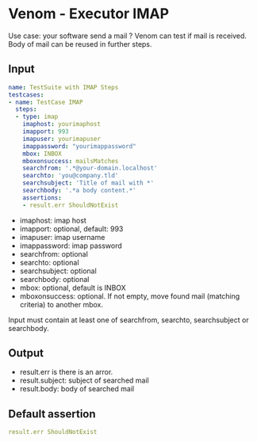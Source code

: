 # Venom - Executor IMAP

Use case: your software send a mail  ?
Venom can test if mail is received. Body of mail can be reused in further steps.

## Input

```yaml
name: TestSuite with IMAP Steps
testcases:
- name: TestCase IMAP
  steps:
  - type: imap
    imaphost: yourimaphost
    imapport: 993
    imapuser: yourimapuser
    imappassword: "yourimappassword"
    mbox: INBOX
    mboxonsuccess: mailsMatches
    searchfrom: '.*@your-domain.localhost'
    searchto: 'you@company.tld'
    searchsubject: 'Title of mail with *'
    searchbody: '.*a body content.*'
    assertions:
    - result.err ShouldNotExist
```

* imaphost: imap host
* imapport: optional, default: 993
* imapuser: imap username
* imappassword: imap password
* searchfrom: optional
* searchto: optional
* searchsubject: optional
* searchbody: optional
* mbox: optional, default is INBOX
* mboxonsuccess: optional. If not empty, move found mail (matching criteria) to another mbox.

Input must contain at least one of searchfrom, searchto, searchsubject or searchbody.

## Output

* result.err is there is an arror.
* result.subject: subject of searched mail
* result.body: body of searched mail

## Default assertion

```yaml
result.err ShouldNotExist
```
